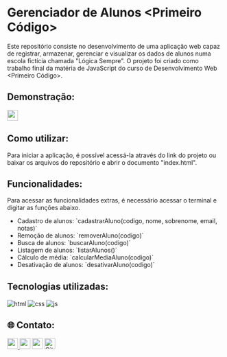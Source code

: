 <!-- Início da seção de introdução -->
<h1>Gerenciador de Alunos &lt;Primeiro Código&gt;</h1>
<p>Este repositório consiste no desenvolvimento de uma aplicação web capaz de registrar, armazenar, gerenciar e visualizar os dados de alunos numa escola fictícia chamada "Lógica Sempre". O projeto foi criado como trabalho final da matéria de JavaScript do curso de Desenvolvimento Web &lt;Primeiro Código&gt;.</p> 
<!-- Fim da seção de introdução -->

<!-- Início da seção de demonstração -->
<h2>Demonstração: </h2>
<a href="https://www.linkedin.com/in/niwanbernardo"><img src="https://img.shields.io/badge/linkedin-%230077B5.svg?&style=for-the-badge&logo=linkedin&logoColor=white" target="_blank" height=25> </a>
<!-- Fim da seção de demonstração -->

<!-- Início da seção de usos -->
<h2>Como utilizar: </h2>
<p>Para iniciar a aplicação, é possível acessá-la através do link do projeto ou baixar os arquivos do repositório e abrir o documento "index.html".</p>
<!-- Fim da seção de usos -->

<!-- Início da seção de funcionalidades -->
<h2>Funcionalidades: </h2>
<p>Para acessar as funcionalidades extras, é necessário acessar o terminal e digitar as funções abaixo.</p>
<ul>
  <li>Cadastro de alunos: `cadastrarAluno(codigo, nome, sobrenome, email, notas)`</li>
  <li>Remoção de alunos: `removerAluno(codigo)`</li>
  <li>Busca de alunos: `buscarAluno(codigo)`</li>
  <li>Listagem de alunos: `listarAlunos()`</li>
  <li>Cálculo de média: `calcularMediaAluno(codigo)`</li>
  <li>Desativação de alunos: `desativarAluno(codigo)`</li>
</ul>
<!-- Fim da seção de funcionalidades -->


<!-- Início da seção de usos -->
<h2>Tecnologias utilizadas: </h2>
<p>
  <img align="center" alt="html" src="https://img.shields.io/badge/html5-%23E34F26.svg?style=for-the-badge&logo=html5&logoColor=white"/>
  <img align="center" alt="css" src="https://img.shields.io/badge/css3-%231572B6.svg?style=for-the-badge&logo=css3&logoColor=white"/>
  <img align="center" alt="js" src="https://img.shields.io/badge/javascript-%23323330.svg?style=for-the-badge&logo=javascript&logoColor=%23F7DF1E"/>
</p>
<!-- Fim da seção de usos -->

<!-- Início da seção "Contato" -->
<h2>🌐 Contato: </h2>
<p>
<a href="https://www.linkedin.com/in/niwanbernardo"><img src="https://img.shields.io/badge/linkedin-%230077B5.svg?&style=for-the-badge&logo=linkedin&logoColor=white" target="_blank" height=25> </a>
<a href="https://api.whatsapp.com/send?phone=5511991359164" target="_blank"><img src="https://img.shields.io/badge/WhatsApp-25D366?style=for-the-badge&logo=whatsapp&logoColor=white" target="_blank" height=25></a>
<a href="https://www.instagram.com/devniwan/"><img src="https://img.shields.io/badge/instagram-%23E4405F.svg?&style=for-the-badge&logo=instagram&logoColor=white" target="_blank" height=25></a> 
<a href="https://github.com/niwanbernardo" target="_blank"><img alt="Github" src="https://img.shields.io/badge/GitHub-%2312100E.svg?&style=for-the-badge&logo=Github&logoColor=white" target="_blank" height=25 /></a>
</p>
<!-- Fim da seção "Contato" -->



